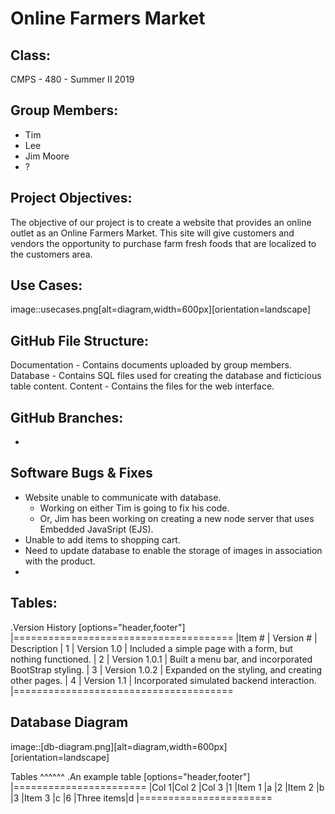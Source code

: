 # Online Farmers Market

## Class:
CMPS - 480 - Summer II 2019

## Group Members:
* Tim
* Lee
* Jim Moore
* ?

## Project Objectives:
The objective of our project is to create a website that provides an 
online outlet as an Online Farmers Market. This site will give customers and
vendors the opportunity to purchase farm fresh foods that are localized to the 
customers area.

## Use Cases:
image::usecases.png[alt=diagram,width=600px][orientation=landscape]

## GitHub File Structure:
Documentation - Contains documents uploaded by group members.
Database - Contains SQL files used for creating the database and ficticious table content.
Content - Contains the files for the web interface.

## GitHub Branches:
-

## Software Bugs & Fixes
* Website unable to communicate with database.
  - Working on either Tim is going to fix his code.
  - Or, Jim has been working on creating a new node server that uses Embedded JavaSript (EJS).
* Unable to add items to shopping cart.
* Need to update database to enable the storage of images in association with the product.
* 

## Tables:
.Version History
[options="header,footer"]
|======================================
|Item # | Version #     | Description
| 1     | Version 1.0   | Included a simple page with a form, but nothing functioned.
| 2     | Version 1.0.1 | Built a menu bar, and incorporated BootStrap styling.
| 3     | Version 1.0.2 | Expanded on the styling, and creating other pages.
| 4     | Version 1.1   | Incorporated simulated backend interaction.
|======================================

## Database Diagram
image::[db-diagram.png][alt=diagram,width=600px][orientation=landscape]

Tables
^^^^^^
.An example table
[options="header,footer"]
|=======================
|Col 1|Col 2      |Col 3
|1    |Item 1     |a
|2    |Item 2     |b
|3    |Item 3     |c
|6    |Three items|d
|=======================
